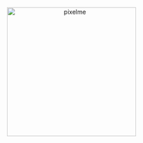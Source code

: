 ### 
<p align="center">
<img src="https://user-images.githubusercontent.com/44841405/125171702-ded2e900-e18b-11eb-90c2-3ff646a3390e.gif" alt="pixelme" width="300"/>
</p>


<!--
**acarolren/acarolren** is a ✨ _special_ ✨ repository because its `README.md` (this file) appears on your GitHub profile.

Here are some ideas to get you started:

- 🔭 I’m currently working on ...
- 🌱 I’m currently learning ...
- 👯 I’m looking to collaborate on ...
- 🤔 I’m looking for help with ...
- 💬 Ask me about ...
- 📫 How to reach me: ...
- 😄 Pronouns: ...
- ⚡ Fun fact: ...
-->
